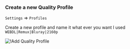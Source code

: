 ### Create a new Quality Profile

`Settings` => `Profiles`

Create a new profile and name it what ever you want I used `WEBDL|Remux|Bluray|2160p`

![!Add Quality Profile](images/add-quality-profile.png)

